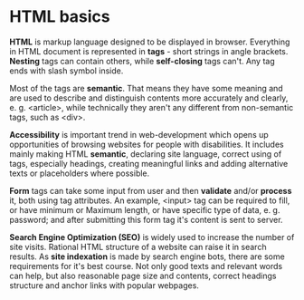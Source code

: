 # HTML basics
**HTML** is markup language designed to be displayed in browser.
Everything in HTML document is represented in **tags** - short strings
in angle brackets. **Nesting** tags can contain others, while
**self-closing** tags can't. Any tag ends with slash symbol inside.

Most of the tags are **semantic**. That means they have some meaning
and are used to describe and distinguish contents more accurately and
clearly, e. g. \<article\>, while technically they aren't any different
from non-semantic tags, such as \<div\>.

**Accessibility** is important trend in web-development which opens up
opportunities of browsing websites for people with disabilities. It
includes mainly making HTML **semantic**, declaring site language, correct
using of tags, especially headings, creating meaningful links and adding
alternative texts or placeholders where possible.

**Form** tags can take some input from user and then
**validate** and/or **process** it, both using tag attributes. An
example, \<input\> tag can be required to fill, or have minimum or
Maximum length, or have specific type of data, e. g. password; and after
submitting this form tag it's content is sent to server.

**Search Engine Optimization (SEO)** is widely used to increase the
number of site visits. Rational HTML structure of a website can raise it
in search results. As **site indexation** is made by search engine
bots, there are some requirements for it's best course. Not only good
texts and relevant words can help, but also reasonable page size and
contents, correct headings structure and anchor links with popular
webpages.
